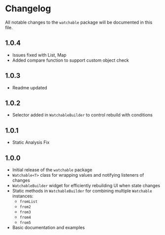 # Changelog

All notable changes to the `watchable` package will be documented in this file.

## 1.0.4

- Issues fixed with List, Map
- Added compare function to support custom object check

## 1.0.3

- Readme updated

## 1.0.2

- Selector added in `WatchableBuilder` to control rebuild with conditions

## 1.0.1

- Static Analysis Fix

## 1.0.0

- Initial release of the `watchable` package
- `Watchable<T>` class for wrapping values and notifying listeners of changes
- `WatchableBuilder` widget for efficiently rebuilding UI when state changes
- Static methods in `WatchableBuilder` for combining multiple `Watchable` instances:
  - `fromList`
  - `from2`
  - `from3`
  - `from4`
  - `from5`
- Basic documentation and examples
